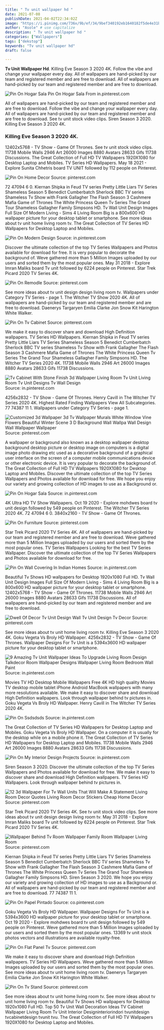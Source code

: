 ```yaml
---
title: " Tv unit wallpaper hd "
date: 2021-07-08
publishDate: 2021-04-02T22:34:02Z
image: "https://i.pinimg.com/736x/9b/ef/34/9bef340192eb1640182f5de4e31b0e35.jpg"
author: "Asole" # use capitalize
description: " Tv unit wallpaper hd "
categories: ["Wallpapers"]
tags: ["dekstop"]
keywords: "Tv unit wallpaper hd"
draft: false

---
```



**Tv Unit Wallpaper Hd**. Killing Eve Season 3 2020 4K. Follow the vibe and change your wallpaper every day. All of wallpapers are hand-picked by our team and registered member and are free to download. All of wallpapers are hand-picked by our team and registered member and are free to download.

![Pin On Hogar Sala](https://i.pinimg.com/originals/91/72/53/9172534268f412e09f6895cdfb816ef3.jpg "Pin On Hogar Sala")
Pin On Hogar Sala From in.pinterest.com


All of wallpapers are hand-picked by our team and registered member and are free to download. Follow the vibe and change your wallpaper every day. All of wallpapers are hand-picked by our team and registered member and are free to download. See tv unit stock video clips. Siren Season 3 2020. Killing Eve Season 3 2020 4K.

### Killing Eve Season 3 2020 4K.

12402x5768 - TV Show - Game Of Thrones. See tv unit stock video clips. 11738 Mobile Walls 2946 Art 26000 Images 8880 Avatars 28633 Gifs 11738 Discussions. The Great Collection of Full HD TV Wallpapers 1920X1080 for Desktop Laptop and Mobiles. TV Series HD Wallpapers. May 18 2021 - Explore Sunita Chhetris board TV UNIT followed by 112 people on Pinterest.


![Pin On Home Decor](https://i.pinimg.com/originals/27/6c/5f/276c5f68a23bc9d03bf028593100d3ee.jpg "Pin On Home Decor")
Source: pinterest.com

72 47094 6 0. Kiernan Shipka in Feud TV series Pretty Little Liars TV Series Shameless Season 5 Benedict Cumberbatch Sherlock BBC TV series Shameless Tv Show with Frank Gallagher The Flash Season 3 Cashmere Mafia Game of Thrones The White Princess Queen Tv Series The Grand Tour Shameless Gallagher Family Simpsons HD. Tv Wall Unit Design Images Full Size Of Modern Living - Sims 4 Living Room Big is a 800x600 HD wallpaper picture for your desktop tablet or smartphone. See more ideas about tv unit home living room tv. The Great Collection of TV Series HD Wallpapers for Desktop Laptop and Mobiles.

![Pin On Modern Design](https://i.pinimg.com/originals/d2/1e/8e/d21e8ef749dbd32384438c6eb58f03cd.jpg "Pin On Modern Design")
Source: in.pinterest.com

Discover the ultimate collection of the top TV Series Wallpapers and Photos available for download for free. It is very popular to decorate the background of. Weve gathered more than 5 Million Images uploaded by our users and sorted them by the most popular ones. May 31 2018 - Explore Imran Maliks board Tv unit followed by 6224 people on Pinterest. Star Trek Picard 2020 TV Series 4K.

![Pin On Remodle](https://i.pinimg.com/originals/d5/15/88/d5158888681dfc29789460e73005ef58.jpg "Pin On Remodle")
Source: pinterest.com

See more ideas about tv unit design design living room tv. Wallpapers under Category TV Series - page 1. The Witcher TV Show 2020 4K. All of wallpapers are hand-picked by our team and registered member and are free to download. Daenerys Targaryen Emilia Clarke Jon Snow Kit Harington White Walker.

![Pin On Tv Cabinet](https://i.pinimg.com/originals/a9/18/33/a918333560c4cc0a4b9c31a68b4a65fe.jpg "Pin On Tv Cabinet")
Source: pinterest.com

We make it easy to discover share and download High Definition wallpapers. TV Series HD Wallpapers. Kiernan Shipka in Feud TV series Pretty Little Liars TV Series Shameless Season 5 Benedict Cumberbatch Sherlock BBC TV series Shameless Tv Show with Frank Gallagher The Flash Season 3 Cashmere Mafia Game of Thrones The White Princess Queen Tv Series The Grand Tour Shameless Gallagher Family Simpsons HD. The Witcher TV Series 2020 4K. 11738 Mobile Walls 2946 Art 26000 Images 8880 Avatars 28633 Gifs 11738 Discussions.

![Tv Cabinet With Stone Finish 3d Wallpaper Living Room Tv Unit Living Room Tv Unit Designs Tv Wall Design](https://i.pinimg.com/originals/74/83/45/748345a144490c5da1515cec5f90342a.jpg "Tv Cabinet With Stone Finish 3d Wallpaper Living Room Tv Unit Living Room Tv Unit Designs Tv Wall Design")
Source: in.pinterest.com

4256x2832 - TV Show - Game Of Thrones. Henry Cavill in The Witcher TV Series 2020 4K. Highest Rated Finding Wallpapers View All Subcategories. 77 74387 11 1. Wallpapers under Category TV Series - page 1.

![Customized 3d Wallpaper 3d Tv Wallpaper Murals White Window Vine Flowers Beautiful Winter Scene 3 D Background Wall Wallpa Wall Design Wall Wallpaper Wallpaper](https://i.pinimg.com/originals/19/d2/1f/19d21f73f5f310486a5190a28f47e24b.jpg "Customized 3d Wallpaper 3d Tv Wallpaper Murals White Window Vine Flowers Beautiful Winter Scene 3 D Background Wall Wallpa Wall Design Wall Wallpaper Wallpaper")
Source: pinterest.com

A wallpaper or background also known as a desktop wallpaper desktop background desktop picture or desktop image on computers is a digital image photo drawing etc used as a decorative background of a graphical user interface on the screen of a computer mobile communications device or other electronic device. It is very popular to decorate the background of. The Great Collection of Full HD TV Wallpapers 1920X1080 for Desktop Laptop and Mobiles. Discover the ultimate collection of the top TV Series Wallpapers and Photos available for download for free. We hope you enjoy our variety and growing collection of HD images to use as a Background or.

![Pin On Hogar Sala](https://i.pinimg.com/originals/91/72/53/9172534268f412e09f6895cdfb816ef3.jpg "Pin On Hogar Sala")
Source: in.pinterest.com

4K Ultra HD TV Show Wallpapers. Oct 19 2020 - Explore mohdwes board tv unit design followed by 549 people on Pinterest. The Witcher TV Series 2020 4K. 72 47094 6 0. 3840x2160 - TV Show - Game Of Thrones.

![Pin On Furniture](https://i.pinimg.com/736x/0e/d1/9e/0ed19e7f4c78b3fe20fe208b9e566cb3.jpg "Pin On Furniture")
Source: pinterest.com

Star Trek Picard 2020 TV Series 4K. All of wallpapers are hand-picked by our team and registered member and are free to download. Weve gathered more than 5 Million Images uploaded by our users and sorted them by the most popular ones. TV Series Wallpapers Looking for the best TV Series Wallpaper. Discover the ultimate collection of the top TV Series Wallpapers and Photos available for download for free.

![Pin On Wall Covering In Indian Homes](https://i.pinimg.com/originals/52/dd/9f/52dd9f1cc08b3fc09e8da2ea9d9172f1.jpg "Pin On Wall Covering In Indian Homes")
Source: in.pinterest.com

Beautiful Tv Shows HD wallpapers for Desktop 1920x1080 Full HD. Tv Wall Unit Design Images Full Size Of Modern Living - Sims 4 Living Room Big is a 800x600 HD wallpaper picture for your desktop tablet or smartphone. 12402x5768 - TV Show - Game Of Thrones. 11738 Mobile Walls 2946 Art 26000 Images 8880 Avatars 28633 Gifs 11738 Discussions. All of wallpapers are hand-picked by our team and registered member and are free to download.

![Dwell Of Decor Tv Unit Design Wall Tv Unit Design Tv Decor](https://i.pinimg.com/originals/cc/b9/ef/ccb9ef586044f97abe9e0454132271aa.jpg "Dwell Of Decor Tv Unit Design Wall Tv Unit Design Tv Decor")
Source: pinterest.com

See more ideas about tv unit home living room tv. Killing Eve Season 3 2020 4K. Goku Vegeta Vs Broly HD Wallpaper. 4256x2832 - TV Show - Game Of Thrones. Wallpaper Designs For Tv Unit is a 5394x3600 HD wallpaper picture for your desktop tablet or smartphone.

![9 Amazing Tv Unit Wallpaper Ideas To Upgrade Living Room Design Talkdecor Room Wallpaper Designs Wallpaper Living Room Bedroom Wall Paint](https://i.pinimg.com/originals/43/f6/f6/43f6f65f2c5ce0f3bed339f2f239da55.jpg "9 Amazing Tv Unit Wallpaper Ideas To Upgrade Living Room Design Talkdecor Room Wallpaper Designs Wallpaper Living Room Bedroom Wall Paint")
Source: in.pinterest.com

Movies TV HD Desktop Mobile Wallpapers Free 4K HD high quality Movies TV desktop mobile tablet iPhone Android MacBook wallpapers with many more resolutions available. We make it easy to discover share and download High Definition wallpapers. Look through wallpaper behind tv pictures in. Goku Vegeta Vs Broly HD Wallpaper. Henry Cavill in The Witcher TV Series 2020 4K.

![Pin On Ssdsdsds](https://i.pinimg.com/originals/11/82/33/118233cc14bfcaf5466c539fd2ea9170.jpg "Pin On Ssdsdsds")
Source: in.pinterest.com

The Great Collection of TV Series HD Wallpapers for Desktop Laptop and Mobiles. Goku Vegeta Vs Broly HD Wallpaper. On a computer it is usually for the desktop while on a mobile phone it. The Great Collection of TV Series HD Wallpapers for Desktop Laptop and Mobiles. 11738 Mobile Walls 2946 Art 26000 Images 8880 Avatars 28633 Gifs 11738 Discussions.

![Pin On My Interior Design Projects](https://i.pinimg.com/originals/79/eb/a5/79eba5644c9ca013fca64686f897ddc5.jpg "Pin On My Interior Design Projects")
Source: in.pinterest.com

Siren Season 3 2020. Discover the ultimate collection of the top TV Series Wallpapers and Photos available for download for free. We make it easy to discover share and download High Definition wallpapers. TV Series HD Wallpapers. Look through wallpaper behind tv pictures in.

![12 3d Wallpaper For Tv Wall Units That Will Make A Statement Living Room Decor Quotes Living Room Decor Stickers Cheap Home Decor](https://i.pinimg.com/originals/ea/17/42/ea1742d097df2699d8d514a7063f8866.jpg "12 3d Wallpaper For Tv Wall Units That Will Make A Statement Living Room Decor Quotes Living Room Decor Stickers Cheap Home Decor")
Source: pinterest.com

Star Trek Picard 2020 TV Series 4K. See tv unit stock video clips. See more ideas about tv unit design design living room tv. May 31 2018 - Explore Imran Maliks board Tv unit followed by 6224 people on Pinterest. Star Trek Picard 2020 TV Series 4K.

![Wallpaper Behind Tv Room Wallpaper Family Room Wallpaper Living Room](https://i.pinimg.com/originals/d5/76/4c/d5764c9ad55d8be3b54de7c4969e6a56.jpg "Wallpaper Behind Tv Room Wallpaper Family Room Wallpaper Living Room")
Source: pinterest.com

Kiernan Shipka in Feud TV series Pretty Little Liars TV Series Shameless Season 5 Benedict Cumberbatch Sherlock BBC TV series Shameless Tv Show with Frank Gallagher The Flash Season 3 Cashmere Mafia Game of Thrones The White Princess Queen Tv Series The Grand Tour Shameless Gallagher Family Simpsons HD. Siren Season 3 2020. We hope you enjoy our variety and growing collection of HD images to use as a Background or. All of wallpapers are hand-picked by our team and registered member and are free to download. 77 74387 11 1.

![Pin On Papel Pintado](https://i.pinimg.com/originals/07/d2/00/07d200e5ce72da2cf03f1703c77e2a37.jpg "Pin On Papel Pintado")
Source: co.pinterest.com

Goku Vegeta Vs Broly HD Wallpaper. Wallpaper Designs For Tv Unit is a 5394x3600 HD wallpaper picture for your desktop tablet or smartphone. Oct 19 2020 - Explore mohdwes board tv unit design followed by 549 people on Pinterest. Weve gathered more than 5 Million Images uploaded by our users and sorted them by the most popular ones. 13369 tv unit stock photos vectors and illustrations are available royalty-free.

![Pin On Flat Panel Tv](https://i.pinimg.com/originals/59/62/0f/59620fafb117db275a9314acccfee31a.jpg "Pin On Flat Panel Tv")
Source: pinterest.com

We make it easy to discover share and download High Definition wallpapers. TV Series HD Wallpapers. Weve gathered more than 5 Million Images uploaded by our users and sorted them by the most popular ones. See more ideas about tv unit home living room tv. Daenerys Targaryen Emilia Clarke Jon Snow Kit Harington White Walker.

![Pin On Tv Stand](https://i.pinimg.com/736x/9b/ef/34/9bef340192eb1640182f5de4e31b0e35.jpg "Pin On Tv Stand")
Source: pinterest.com

See more ideas about tv unit home living room tv. See more ideas about tv unit home living room tv. Beautiful Tv Shows HD wallpapers for Desktop 1920x1080 Full HD. Top 50 Tv Unit Wall Decoration Ideas TV Cabinet Wallpaper Living Room Tv Unit Interior Designinteriorindori tvunitdesign tvcabinetdesign tvunit tvu. The Great Collection of Full HD TV Wallpapers 1920X1080 for Desktop Laptop and Mobiles.

